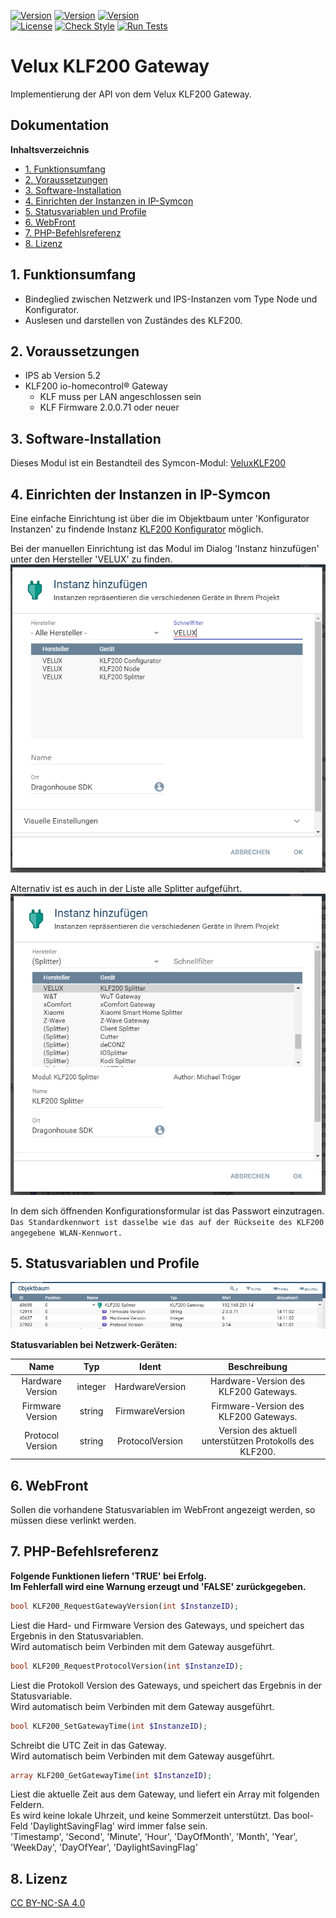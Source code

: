 [![Version](https://img.shields.io/badge/Symcon-PHPModul-red.svg?style=flat-square)](https://www.symcon.de/service/dokumentation/entwicklerbereich/sdk-tools/sdk-php/)
[![Version](https://img.shields.io/badge/Modul%20Version-0.70-blue.svg?style=flat-square)]()
[![Version](https://img.shields.io/badge/Symcon%20Version-5.5%20%3E-green.svg?style=flat-square)](https://www.symcon.de/service/dokumentation/installation/migrationen/v54-v55-q4-2020/)  
[![License](https://img.shields.io/badge/License-CC%20BY--NC--SA%204.0-green.svg?style=flat-square)](https://creativecommons.org/licenses/by-nc-sa/4.0/)
[![Check Style](https://github.com/Nall-chan/VeluxKLF200/workflows/Check%20Style/badge.svg)](https://github.com/Nall-chan/VeluxKLF200/actions) [![Run Tests](https://github.com/Nall-chan/VeluxKLF200/workflows/Run%20Tests/badge.svg)](https://github.com/Nall-chan/VeluxKLF200/actions)  

# Velux KLF200 Gateway  <!-- omit in toc -->
Implementierung der API von dem Velux KLF200 Gateway.  

## Dokumentation <!-- omit in toc -->

**Inhaltsverzeichnis**

- [1. Funktionsumfang](#1-funktionsumfang)
- [2. Voraussetzungen](#2-voraussetzungen)
- [3. Software-Installation](#3-software-installation)
- [4. Einrichten der Instanzen in IP-Symcon](#4-einrichten-der-instanzen-in-ip-symcon)
- [5. Statusvariablen und Profile](#5-statusvariablen-und-profile)
- [6. WebFront](#6-webfront)
- [7. PHP-Befehlsreferenz](#7-php-befehlsreferenz)
- [8. Lizenz](#8-lizenz)


## 1. Funktionsumfang

 - Bindeglied zwischen Netzwerk und IPS-Instanzen vom Type Node und Konfigurator.  
 - Auslesen und darstellen von Zuständes des KLF200.  

## 2. Voraussetzungen

 - IPS ab Version 5.2  
 - KLF200 io-homecontrol® Gateway  
    - KLF muss per LAN angeschlossen sein  
    - KLF Firmware 2.0.0.71 oder neuer  

## 3. Software-Installation

Dieses Modul ist ein Bestandteil des Symcon-Modul: [VeluxKLF200](../)  

## 4. Einrichten der Instanzen in IP-Symcon

Eine einfache Einrichtung ist über die im Objektbaum unter 'Konfigurator Instanzen' zu findende Instanz [KLF200 Konfigurator](../KLF200Configurator/README.md) möglich.  

Bei der manuellen Einrichtung ist das Modul im Dialog 'Instanz hinzufügen' unter den Hersteller 'VELUX' zu finden.  
![Instanz hinzufügen](../imgs/instanzen.png)  

Alternativ ist es auch in der Liste alle Splitter aufgeführt.  
![Instanz hinzufügen](../imgs/instanzen_splitter.png)  

In dem sich öffnenden Konfigurationsformular ist das Passwort einzutragen.  
``Das Standardkennwort ist dasselbe wie das auf der Rückseite des KLF200 angegebene WLAN-Kennwort.``  

## 5. Statusvariablen und Profile

![Objektbaum Splitter](../imgs/logbaum_splitter.png) 

**Statusvariablen bei Netzwerk-Geräten:**  

| Name                        | Typ     | Ident           | Beschreibung                                                   |
| :-------------------------: | :-----: | :-------------: | :------------------------------------------------------------: |
| Hardware Version            | integer | HardwareVersion | Hardware-Version des KLF200 Gateways.                          |
| Firmware Version            | string  | FirmwareVersion | Firmware-Version des KLF200 Gateways.                          |
| Protocol Version            | string  | ProtocolVersion | Version des aktuell unterstützen Protokolls des KLF200.        |

## 6. WebFront

Sollen die vorhandene Statusvariablen im WebFront angezeigt werden, so müssen diese verlinkt werden.  

## 7. PHP-Befehlsreferenz

**Folgende Funktionen liefern 'TRUE' bei Erfolg.  
Im Fehlerfall wird eine Warnung erzeugt und 'FALSE' zurückgegeben.**  

```php
bool KLF200_RequestGatewayVersion(int $InstanzeID);
```
Liest die Hard- und Firmware Version des Gateways, und speichert das Ergebnis in den Statusvariablen.  
Wird automatisch beim Verbinden mit dem Gateway ausgeführt.  

```php
bool KLF200_RequestProtocolVersion(int $InstanzeID);
```
Liest die Protokoll Version des Gateways, und speichert das Ergebnis in der Statusvariable.  
Wird automatisch beim Verbinden mit dem Gateway ausgeführt.  

```php
bool KLF200_SetGatewayTime(int $InstanzeID);
```
Schreibt die UTC Zeit in das Gateway.  
Wird automatisch beim Verbinden mit dem Gateway ausgeführt.  

```php
array KLF200_GetGatewayTime(int $InstanzeID);
```
Liest die aktuelle Zeit aus dem Gateway, und liefert ein Array mit folgenden Feldern.  
Es wird keine lokale Uhrzeit, und keine Sommerzeit unterstützt. Das bool-Feld 'DaylightSavingFlag' wird immer false sein.   
    'Timestamp',
    'Second',
    'Minute',
    'Hour',
    'DayOfMonth',
    'Month',
    'Year',
    'WeekDay',
    'DayOfYear',
    'DaylightSavingFlag'

## 8. Lizenz
 
  [CC BY-NC-SA 4.0](https://creativecommons.org/licenses/by-nc-sa/4.0/)  
 